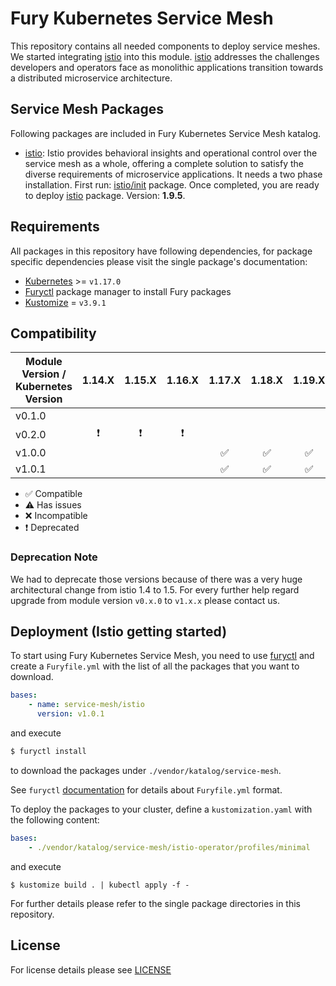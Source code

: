 # Fury Kubernetes Service Mesh

This repository contains all needed components to deploy service meshes. We started integrating
[istio](https://istio.io/) into this module. [istio](https://istio.io/) addresses the challenges developers and
operators face as monolithic applications transition towards a distributed microservice architecture.

## Service Mesh Packages

Following packages are included in Fury Kubernetes Service Mesh katalog.

-   [istio](katalog/istio): Istio provides behavioral insights and operational control over the service mesh as a whole,
    offering a complete solution to satisfy the diverse requirements of microservice applications. It needs a two phase
    installation. First run: [istio/init](katalog/istio/init) package. Once completed, you are ready to deploy
    [istio](katalog/istio) package. Version: **1.9.5**.

## Requirements

All packages in this repository have following dependencies, for package specific dependencies please visit the
single package's documentation:

-   [Kubernetes](https://kubernetes.io) >= `v1.17.0`
-   [Furyctl](https://github.com/sighup-io/furyctl) package manager to install Fury packages
-   [Kustomize](https://github.com/kubernetes-sigs/kustomize) = `v3.9.1`

## Compatibility

| Module Version / Kubernetes Version |    1.14.X     |    1.15.X     |    1.16.X     |       1.17.X       |       1.18.X       |       1.19.X       |       1.20.X       | 1.21.X |
| ----------------------------------- | :-----------: | :-----------: | :-----------: | :----------------: | :----------------: | :----------------: | :----------------: | :----: |
| v0.1.0                              |               |               |               |
| v0.2.0                              | :exclamation: | :exclamation: | :exclamation: |
| v1.0.0                              |               |               |               | :white_check_mark: | :white_check_mark: | :white_check_mark: | :white_check_mark: |        |
| v1.0.1                              |               |               |               | :white_check_mark: | :white_check_mark: | :white_check_mark: | :white_check_mark: |        |

-   :white_check_mark: Compatible
-   :warning: Has issues
-   :x: Incompatible
-   :exclamation: Deprecated

### Deprecation Note

We had to deprecate those versions because of there was a very huge architectural change from istio 1.4 to 1.5.
For every further help regard upgrade from module version `v0.x.0` to `v1.x.x` please contact us.

## Deployment (Istio getting started)

To start using Fury Kubernetes Service Mesh, you need to use
[furyctl](https://github.com/sighup-io/furyctl/blob/master/README.md) and create a `Furyfile.yml` with the list of
all the packages that you want to download.

```yaml
bases:
    - name: service-mesh/istio
      version: v1.0.1
```

and execute

```bash
$ furyctl install
```

to download the packages under `./vendor/katalog/service-mesh`.

See `furyctl`
[documentation](https://github.com/sighup-io/furyctl/blob/master/README.md) for details about `Furyfile.yml` format.

To deploy the packages to your cluster, define a `kustomization.yaml` with the
following content:

```yaml
bases:
    - ./vendor/katalog/service-mesh/istio-operator/profiles/minimal
```

and execute

```shell
$ kustomize build . | kubectl apply -f -
```

For further details please refer to the single package directories in this repository.

## License

For license details please see [LICENSE](LICENSE)
